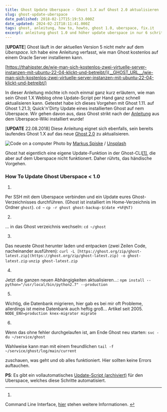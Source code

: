 ```yaml
---
title: Ghost Update Uberspace - Ghost 1.X auf Ghost 2.0 aktualisieren
slug: ghost-update-uberspace
date_published: 2018-02-17T15:19:53.000Z
date_updated: 2024-02-21T18:11:41.000Z
tags: ghost, anleitung, how to, howto, ghost 1.0, uberspace, fix.it
excerpt: anleitung ghost 1.0 und höher update uberspace in nur 6 schritten.
---
```


[**UPDATE**] Ghost läuft in der aktuellen Version 5 nicht mehr auf dem *Uberspace*. Ich habe eine Anleitung verfasst, wie man Ghost kostenlos auf einem Oracle Server installieren kann.

[https://thahipster.de/wie-man-sich-kostenlos-zwei-virtuelle-server-instanzen-mit-ubuntu-22-04-klickt-und-betreibt/](__GHOST_URL__/wie-man-sich-kostenlos-zwei-virtuelle-server-instanzen-mit-ubuntu-22-04-klickt-und-betreibt/)

In dieser Anleitung möchte ich noch einmal ganz kurz erläutern, wie man sein Ghost 1.X Weblog ohne Update-Script per Hand ganz schnell aktualisieren kann. Getestet habe ich dieses Vorgehen mit Ghost 1.11. auf Ghost 1.21.3; Quick'n'Dirty Update eines installierten Ghost auf nem Uberspace. Wir gehen davon aus, dass Ghost strikt nach der [Anleitung](https://wiki.uberspace.de/cool:ghost) aus dem Uberspace-Wiki installiert wurde! 

[**UPDATE** 22.08.2018] Diese Anleitung eignet sich ebenfalls, sein bereits laufendes Ghost 1.X auf das neue [Ghost 2.0](__GHOST_URL__/ghost-2-0-ist-da/) zu aktualisieren.

![Code on a computer](https://images.unsplash.com/photo-1504164996022-09080787b6b3?ixlib=rb-0.3.5&amp;q=80&amp;fm=jpg&amp;crop=entropy&amp;cs=tinysrgb&amp;w=1080&amp;fit=max&amp;ixid=eyJhcHBfaWQiOjExNzczfQ&amp;s=0c69f6a40c3ac6916798876ae67a8b8d)
Photo by [Markus Spiske](https://unsplash.com/@markusspiske?utm_source=ghost&amp;utm_medium=referral&amp;utm_campaign=api-credit) / [Unsplash](https://unsplash.com/?utm_source=ghost&amp;utm_medium=referral&amp;utm_campaign=api-credit)

Ghost hat eigentlich eine eigene Update-Funktion in der Ghost-CLI[[1]](#fn1), die aber auf dem Uberspace nicht funktionert. Daher rührts, das händische Vorgehen.

### How To Update Ghost Uberspace < 1.0

1. 
Per SSH mit dem Uberspace verbinden und ein Update eures Ghost-Verzeichnisses durchführen. (Ghost ist installiert im Home-Verzeichnis im Ordner `ghost`).
`cd ~`
`cp -r ghost ghost-backup-$(date +%F@%T)`

2. 
… in das Ghost verzeichnis wechseln:
`cd ~/ghost`

3. 
Das neueste Ghost herunter laden und entpacken (zwei Zeilen Code, nacheinander ausführen):
`curl -L [https://ghost.org/zip/ghost-latest.zip](https://ghost.org/zip/ghost-latest.zip) -o ghost-latest.zip`
`unzip ghost-latest.zip`

4. 
Jetzt die ganzen neuen Abhängigkeiten aktualisieren…:
`npm install --python="/usr/local/bin/python2.7" --production`

5. 
Wichtig, die Datenbank migrieren, hier gab es bei mir oft Probleme, allerdings ist meine Datenbank auch heftig groß… Artikel seit 2005.
`NODE_ENV=production knex-migrator migrate`

6. 
Wenn das ohne fehler durchgelaufen ist, am Ende Ghost neu starten:
`svc -du ~/service/ghost`

Wahlweise kann man mit einem freundlichen
`tail -f ~/service/ghost/log/main/current`

zuschauen, was geht und ob alles funktioniert. Hier sollten keine Errors auftauchen.

**PS**: Es gibt ein vollautomatisches [Update-Script (archiviert)](http://web.archive.org/web/20200619190548/https://www.peleke.de/ghost-1-0-aktualisierung-bei-uberspace/) für den Uberspace, welches diese Schritte automatisiert.

---

1. 
Command Line Interface, [hier](https://docs.ghost.org/docs/ghost-cli) stehen weitere Informationen. [↩︎](#fnref1)
